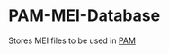 # PAM-MEI-Database
Stores MEI files to be used in [PAM](https://github.com/ECHOES-from-the-Past/PAM)
